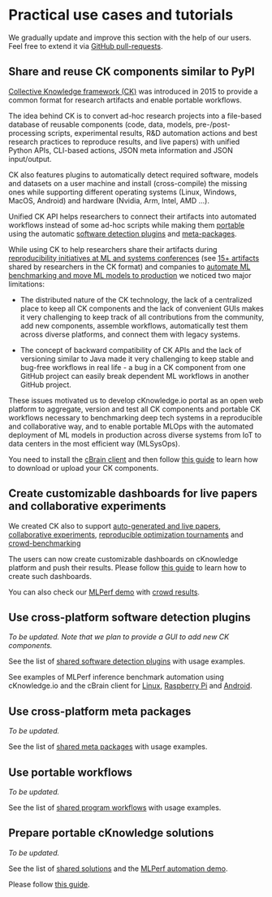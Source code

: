 # Practical use cases and tutorials

We gradually update and improve this section with the help of our users.
Feel free to extend it via [GitHub pull-requests](https://github.com/cknowledge/cbrain).



## Share and reuse CK components similar to PyPI

[Collective Knowledge framework (CK)](https://github.com/ctuning/ck) was introduced in 2015 
to provide a common format for research artifacts and enable portable workflows.

The idea behind CK is to convert ad-hoc research projects into a file-based database 
of reusable components (code, data, models, pre-/post-processing scripts, experimental results, R&D
automation actions and best research practices to reproduce results, 
and live papers) with unified Python APIs, CLI-based actions, JSON meta
information and JSON input/output.

CK also features plugins to automatically detect required software, models and datasets 
on a user machine and install (cross-compile) the missing ones while supporting
different operating systems (Linux, Windows, MacOS, Android)
and hardware (Nvidia, Arm, Intel, AMD ...).

Unified CK API helps researchers to connect their artifacts into
automated workflows instead of some ad-hoc scripts while making them
[portable](https://cKnowledge.io/c/program) 
using the automatic [software detection plugins](https://cKnowledge.io/c/soft) and
[meta-packages](https://cKnowledge.io/c/soft).

While using CK to help researchers share their artifacts during [reproducibility initiatives at ML and systems conferences](https://cTuning.org/ae)
(see [15+ artifacts](https://cKnowledge.io/?q=%22reproduced-papers%22%20AND%20%22portable-workflow-ck%22) shared by researchers in the CK format) 
and companies to [automate ML benchmarking and move ML models to production](https://youtu.be/1ldgVZ64hEI) we noticed two major limitations: 
  
* The distributed nature of the CK technology, the lack of a centralized
  place to keep all CK components and the lack of convenient GUIs makes
  it very challenging to keep track of all contributions from the community,
  add new components, assemble workflows, automatically test them across
  diverse platforms, and connect them with legacy systems.

* The concept of backward compatibility of CK APIs and the lack
  of versioning similar to Java made it very challenging to keep stable and
  bug-free workflows in real life - a bug in a CK component from one GitHub
  project can easily break dependent ML workflows in another GitHub project.

These issues motivated us to develop cKnowledge.io portal
as an open web platform 
to aggregate, version and test all CK components and portable CK workflows 
necessary to benchmarking deep tech systems in a reproducible and collaborative way,
and to enable portable MLOps with the automated deployment of ML models 
in production across diverse systems from IoT to data centers in the most efficient way (MLSysOps).

You need to install the [cBrain client](../getting-started/installation) 
and then follow [this guide](commands.html#cbrain-ck-components)
to learn how to download or upload your CK components. 



## Create customizable dashboards for live papers and collaborative experiments

We created CK also to support [auto-generated and live papers](https://cKnowledge.io/?q=%22live-paper%22),
[collaborative experiments](https://cKnowledge.io/?q=%22reproduced-results%22),
[reproducible optimization tournaments](https://cKnowledge.org/request)
and [crowd-benchmarking](https://cKnowledge.io/result/sota-mlperf-object-detection-v0.5-crowd-benchmarking)

The users can now create customizable dashboards on cKnowledge platform
and push their results. Please follow [this guide](commands.html##cbrain-dashboards) to learn
how to create such dashboards.

You can also check our [MLPerf demo](https://cKnowledge.io/c/solution/demo-obj-detection-coco-tf-cpu-benchmark-linux-portable-workflows/) 
with [crowd results](https://cKnowledge.io/result/sota-mlperf-object-detection-v0.5-crowd-benchmarking).




## Use cross-platform software detection plugins

*To be updated. Note that we plan to provide a GUI to add new CK components.*

See the list of [shared software detection plugins](https://cKnowledge.io/c/soft) with usage examples.

See examples of MLPerf inference benchmark automation using cKnowledge.io and the cBrain client
for [Linux](https://cKnowledge.io/c/solution/demo-obj-detection-coco-tf-cpu-benchmark-linux-portable-workflows/#prereq),
[Raspberry Pi](https://cKnowledge.io/c/solution/demo-obj-detection-coco-tf-cpu-benchmark-rpi-portable-workflows/#prereq) 
and [Android](https://cKnowledge.io/c/solution/demo-obj-detection-coco-tflite-cpu-benchmark-android-portable-workflows/#prereq).



## Use cross-platform meta packages

*To be updated.*

See the list of [shared meta packages](https://cKnowledge.io/c/package) with usage examples.



## Use portable workflows

*To be updated.*

See the list of [shared program workflows](https://cKnowledge.io/c/program) with usage examples.



## Prepare portable cKnowledge solutions

*To be updated.*

See the list of [shared solutions](https://cKnowledge.io/c/program) and the [MLPerf automation demo](https://cKnowledge.io/c/solution/demo-obj-detection-coco-tf-cpu-benchmark-linux-portable-workflows).

Please follow [this guide](commands.html#cbrain-solutions).

